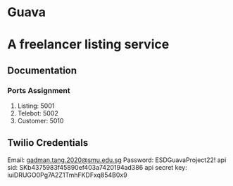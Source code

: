 # Guava
# A freelancer listing service

## Documentation
### Ports Assignment
1. Listing: 5001
2. Telebot: 5002
3. Customer: 5010

## Twilio Credentials
Email: gadman.tang.2020@smu.edu.sg
Password: ESDGuavaProject22!
api sid: SKb4375983f45890ef403a7420194ad386
api secret key: iuiDRUGO0Pg7A2Z1TmhFKDFxq854B0x9